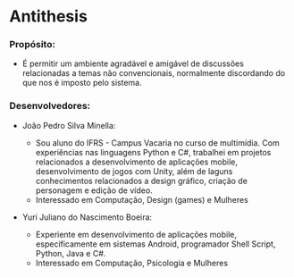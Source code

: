 # Antithesis

### Propósito: 

* É permitir um ambiente agradável e amigável de discussões relacionadas a temas não convencionais, normalmente discordando do que nos é imposto pelo sistema.

### Desenvolvedores:

* João Pedro Silva Minella:
    - Sou aluno do IFRS - Campus Vacaria no curso de multimídia. Com experiências nas linguagens Python e C#, trabalhei em projetos relacionados a desenvolvimento de aplicações mobile, desenvolvimento de jogos com Unity, além de laguns conhecimentos relacionados a design gráfico, criação de personagem e edição de vídeo.
    - Interessado em Computação, Design (games) e Mulheres

* Yuri Juliano do Nascimento Boeira:
    - Experiente em desenvolvimento de aplicações mobile, especificamente em sistemas Android, programador Shell Script, Python, Java e C#.
    - Interessado em Computação, Psicologia e Mulheres
